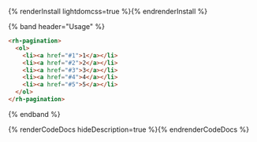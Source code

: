 {% renderInstall lightdomcss=true %}{% endrenderInstall %}

{% band header="Usage" %}
```html
<rh-pagination>
  <ol>
    <li><a href="#1">1</a></li>
    <li><a href="#2">2</a></li>
    <li><a href="#3">3</a></li>
    <li><a href="#4">4</a></li>
    <li><a href="#5">5</a></li>
  </ol>
</rh-pagination>
```
{% endband %}

{% renderCodeDocs hideDescription=true %}{% endrenderCodeDocs %}
